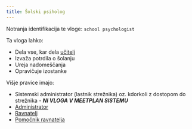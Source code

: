 ```yaml
---
title: Šolski psiholog
---
```


Notranja identifikacija te vloge: `school psychologist`

Ta vloga lahko:
- Dela vse, kar dela [učitelj](/uporaba/pravice/ucitelj)
- Izvaža potrdila o šolanju
- Ureja nadomeščanja
- Opravičuje izostanke

Višje pravice imajo:
- Sistemski administrator (lastnik strežnika) oz. kdorkoli z dostopom do strežnika - ***NI VLOGA V MEETPLAN SISTEMU***
- [Administrator](/uporaba/pravice/administrator)
- [Ravnatelj](/uporaba/pravice/ravnatelj)
- [Pomočnik ravnatelja](/uporaba/pravice/pomocnikravnatelja)
